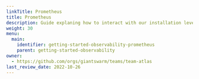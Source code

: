 ```yaml
---
linkTitle: Prometheus
title: Prometheus
description: Guide explaning how to interact with our installation level Prometheus.
weight: 30
menu:
  main:
    identifier: getting-started-observability-prometheus
    parent: getting-started-observability
owner:
  - https://github.com/orgs/giantswarm/teams/team-atlas
last_review_date: 2022-10-26
---
```

